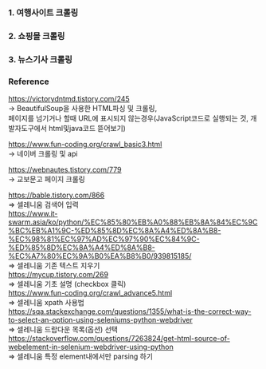 ### 1. 여행사이트 크롤링  

### 2. 쇼핑몰 크롤링  

### 3. 뉴스기사 크롤링  


### Reference  
https://victorydntmd.tistory.com/245   
-> BeautifulSoup을 사용한 HTML파싱 및 크롤링,   
페이지를 넘기거나 할때 URL에 표시되지 않는경우(JavaScript코드로 실행되는 것, 개발자도구에서 html및java코드 뜯어보기)  

https://www.fun-coding.org/crawl_basic3.html  
-> 네이버 크롤링 및 api  

https://webnautes.tistory.com/779  
-> 교보문고 페이지 크롤링  

https://bable.tistory.com/866  
=> 셀레니움 검색어 입력  
https://www.it-swarm.asia/ko/python/%EC%85%80%EB%A0%88%EB%8A%84%EC%9C%BC%EB%A1%9C-%ED%85%8D%EC%8A%A4%ED%8A%B8-%EC%98%81%EC%97%AD%EC%97%90%EC%84%9C-%ED%85%8D%EC%8A%A4%ED%8A%B8-%EC%A7%80%EC%9A%B0%EA%B8%B0/939815185/  
=> 셀레니움 기존 텍스트 지우기  
https://mycup.tistory.com/269  
=> 셀레니움 기초 설명 (checkbox 클릭)  
https://www.fun-coding.org/crawl_advance5.html  
=> 셀레니움 xpath 사용법  
https://sqa.stackexchange.com/questions/1355/what-is-the-correct-way-to-select-an-option-using-seleniums-python-webdriver  
=> 셀레니움 드랍다운 목록(옵션) 선택  
https://stackoverflow.com/questions/7263824/get-html-source-of-webelement-in-selenium-webdriver-using-python  
=> 셀레니움 특정 element내에서만 parsing 하기  
